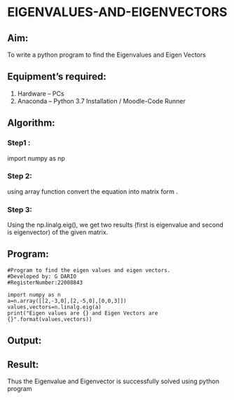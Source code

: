 # EIGENVALUES-AND-EIGENVECTORS
## Aim:
To write a python program to find the Eigenvalues and Eigen Vectors
## Equipment’s required:
1. 	Hardware – PCs
2. 	Anaconda – Python 3.7 Installation / Moodle-Code Runner
## Algorithm:
### Step1 : 
import numpy as np
### Step 2: 
using array function convert the equation into matrix form .
### Step 3:
 Using the np.linalg.eig(),  we get two results (first is eigenvalue and second is eigenvector) of the given matrix. 
## Program:
```
#Program to find the eigen values and eigen vectors.
#Developed by: G DARIO
#RegisterNumber:22008843

import numpy as n
a=n.array([[2,-3,0],[2,-5,0],[0,0,3]])
values,vectors=n.linalg.eig(a)
print("Eigen values are {} and Eigen Vectors are {}".format(values,vectors))
```

## Output:
## Result:
Thus the Eigenvalue and Eigenvector is successfully solved using python program
